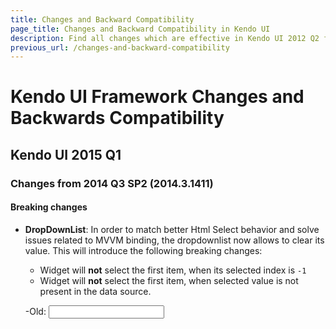 ```yaml
---
title: Changes and Backward Compatibility
page_title: Changes and Backward Compatibility in Kendo UI
description: Find all changes which are effective in Kendo UI 2012 Q2 from previous releases
previous_url: /changes-and-backward-compatibility
---
```


# Kendo UI Framework Changes and Backwards Compatibility

## Kendo UI 2015 Q1

### Changes from 2014 Q3 SP2 (2014.3.1411)

#### Breaking changes

* **DropDownList**: In order to match better Html Select behavior and solve issues related to MVVM binding, the dropdownlist now allows to clear its value. This will introduce the following breaking changes:

    * Widget will **not** select the first item, when its selected index is `-1`
    * Widget will **not** select the first item, when selected value is not present in the data source.

    -Old:
        <input id="dropdownlist" />
        <script>
            var widget = $("#dropdownlist").kendoDropDownList({
                dataSource: ["foo1", "foo2"]
            });

            widget.value("bar"); //this will select 'foo1'
        </script>

    -New:
        <input id="dropdownlist" />
        <script>
            var widget = $("#dropdownlist").kendoDropDownList({
                dataSource: ["foo1", "foo2"]
            });

            widget.value("bar"); //this will clear selection

            if (widget.select() == -1) { //if value does not exist, select first one
                widget.select(0);
            }
        </script>

    * Widget will **not** select the first item, when its value is set to "" (empty string). This is applicable for Grid editing when default model value is empty string. This change, however, improves the behavior discussed [here](https://github.com/telerik/kendo-ui-core/issues/312).

    -Old:
        <input id="dropdownlist" />
        <script>
            var widget = $("#dropdownlist").kendoDropDownList({
                dataSource: ["foo1", "foo2"]
            });

            widget.value(""); //this will select 'foo1'
        </script>

    -New:
        <input id="dropdownlist" />
        <script>
            var widget = $("#dropdownlist").kendoDropDownList({
                dataSource: ["foo1", "foo2"]
            });

            widget.value(""); //this will clear selection

            if (widget.select() == -1) { //if value does not exist, select first one
                widget.select(0);
            }
        </script>

* **AutoComplete/DropDownList/ComboBox/MultiSelect**: In order to improve widgets behavior, we decided to trigger `select` event on navigation (on UP/DOWN item selection)

-Old: The `select` event is raised only on ENTER or item selection with mouse/touch.
-New: The `select` event will be on every UP/DOWN item selection, on ENTER and item selection with mouse/touch. Note that the event is **preventable**.

* **Editor**: In order to solve a double-encoding bug in Firefox and Chrome, the editor value may be retrieved from the `defaultValue` property of the editor. This will introduce a breaking change when all of these are true:

    * The editor value is rendered from the server
    * The `encoded` configuration option is set to true (this is by default)
    * The textarea value is pre-processed prior to initializing the widget

     To resolve the problem, use the `value` configuration option when initializing:

-Old:

    <textarea id="editor">
        foo
    </textarea>

    <script>
        $("#editor").value("bar").kendoEditor({
            encoded: true
        });
    </script>

-New:

    <textarea id="editor">
        foo
    </textarea>

    <script>
        $("#editor").kendoEditor({
            encoded: true,
            value: "bar"
        });
    </script>

* **Grid**

Change in the order of extension of the filterable options in the column menu. Prior to *Q1 2015* version the following configuration does not allow the user to input a second filter criterion.

    <div id="grid"></div>

    <script>
        $("#grid").kendoGrid({
          filterable: {
            extra: false
          },
          columnMenu: true,
          columns: [
            {
              field: "foo",
              filterable: {
                extra: true
              }
            }
          ],
          dataSource: [{ foo: "some text" }]
        });
    </script>

## Kendo UI 2014 Q3 SP1

### Changes from 2014 Q3 (2014.3.1119)

#### Breaking changes

* **Kendo UI Mobile Material skins**: The Material themes are renamed to **material-light** and **material-dark** in order to sync with the other mobile themes.

## Kendo UI 2014 Q3

### Changes from 2014 Q2 SP2 (2014.2.1008)

#### Breaking changes

**DataSource**

The DataSource wraps the data items as `kendo.data.ObservableObject` on demand when paging is enabled (`pageSize` is set). In previous versions all data items were wrapped initially.
This change will affect people using the private `_data` field of the data source as they will now get items that are not instances of `kendo.data.ObservableObject`. In such cases the `data()` method should be used instead.

**Mobile ListView**

* All text customization configuration options are nested in a `messages` object

-Old:

    $("#listview").kendoMobileListView({
        dataSource: dataSource,
        template: kendo.template($("#tmp").html()),
        loadMore: true,
        pullToRefresh: true,
        loadMoreText: "Press to load more",
        pullTemplate: "Pull to refresh",
        releaseTemplate: "Release to refresh",
        refreshTemplate: "Refreshing"
    });

-New:

    $("#listview").kendoMobileListView({
        dataSource: dataSource,
        template: kendo.template($("#tmp").html()),
        loadMore: true,
        pullToRefresh: true,
        messages: {
            loadMoreText: "Press to load more",
            pullTemplate: "Pull to refresh",
            releaseTemplate: "Release to refresh",
            refreshTemplate: "Refreshing"
        }
    });

**Mobile Scroller**

* All text customization configuration options are nested in a `messages` object

-Old:

    $("#scroller").kendoMobileScroller({
        pullToRefresh: true,
        pullTemplate: "Pull to refresh",
        releaseTemplate: "Release to refresh",
        refreshTemplate: "Refreshing"
    });

-New:

    $("#scroller").kendoMobileScroller({
        pullToRefresh: true,
        messages: {
            pullTemplate: "Pull to refresh",
            releaseTemplate: "Release to refresh",
            refreshTemplate: "Refreshing"
        }
    });

**Editor**

* Due to security precautions, scripts are no longer posted to the server by default. If you need to allow scripts to be posted to the server, set the [serialization.scripts configuration option]() to `true`. Note that for true protection from cross-site scripting, you still need server-side sanitization, as noted in the [preventing cross-site scripting](/web/editor/preventing-xss) help topic.

-Old:

    $("#editor").kendoEditor();

-New (if you need scripts to be posted to the server):

    $("#editor").kendoEditor({
        serialization: {
            scripts: true
        }
    });

**PivotDataSource**

* The measure aggregator of the [client pivot cube](../api/javascript/data/pivotdatasource#configuration-schema.cube) uses **object** instead of number for the `state` argument. The field that should be set to accumulate the value is called `accumulator`.

-Old:

    aggregate: function(value, state) { return value + state; }

-New (if you need scripts to be posted to the server):

    aggregate: function(value, state) {
        state.accumulator = state.accumulator || 0;
        return state.accumulator + value;
    }

#### Breaking changes

## Kendo UI 2014 Q2

### Changes from 2014 Q1 SP2 (2014.1.528)

#### Breaking changes

**TabStrip**:

* Q2 2014 introduces an additional TabStrip wrapper div which makes sure that the TabStrip changes in height won't affect the page scrolling position.
* TabStrip's **activate** event has been renamed to [**show**](../api/web/tabstrip#events-show) event -
    which fires at the beginning of the open animation. A new [**activate**](../api/web/tabstrip#events-activate) event has been introduced, which is fired at the end of the
    open animation. This is done for consistency with the rest of the widgets.
* TabStrip automatically calls [**kendo.resize**](../api/framework/kendo#methods-resize) to its contents in both [**show**](../api/web/tabstrip#events-show) and
    [**activate**](../api/web/tabstrip#events-activate) events.

**TreeView**: The deprecated `checkboxTemplate` configuration option has been removed.
If you don't need a highly specific checkbox template, consider using the default one (using checkboxes: true).
If you need any custom checkbox rendering, use the checkboxes.template option:

-Old:

    $("#tree").kendoTreeView({
        checkboxTemplate: "..."
    });

-New:

    $("#tree").kendoTreeView({
        checkboxes: {
            template: "..."
        }
    });

**Editor**: The deprecated **formatBlock** and **style** tools have been removed. See the 2013 Q2 release notes below on how to migrate to the **formatting** tool.

**Editor for ASP.NET MVC**: The ImageBrowser controller now works with `FileBrowserEntry` and `FileBrowserEntryType` types, instead of `ImageBrowserEntry` and `ImageBrowserEntryType`.
This change is related to the introduction of the new FileBrowser tool.

## Kendo UI 2014 Q1 SP2 (2014.1.528)

### Changes from 2014 Q1 SP1 (2014.1.416)

#### Breaking changes

* **Grid**: Clicking on an input, link or button no longer triggers the selection.
* **ListView**: Clicking on an input, link or button no longer triggers the selection.

## Kendo UI 2014 Q1

### Changes from 2013 Q3 SP2 (2013.3.1324)

#### Breaking changes

* **Flat Theme**: Button background is now gray. The previous outcome can be achieved using **.k-primary** class.
* **Kendo UI Web mobile skins**: The new skins for the mobile widgets in Kendo UI Web are **not compatible** with the Kendo UI Mobile platform themes and shouldn't be used together. However,
you can style your app with them if you don't include any of the Kendo UI Mobile styling (even the common CSS) - **kendo.[skin-name].mobile.min.css** includes everything needed.

### Changes from 2013 Q3 SP1 (2013.3.1316)

#### Breaking changes

**DatePicker**: The DatePicker widget now uses a single calendar instance. The calendar will be created on first popup opening.

If you need to get a reference to the calendar you will need to get in the [open](kendo-ui/api/web/datepicker#events-open) event handler:

-Old:

    var datepicker = $("#datepicker").kendoDatePicker();
    var calendar = datepicker.dateView.calendar;

-New:

    $("#datepicker").kendoDatePicker({
        open: function() {
            var calendar = this.dateView.calendar;
        }
    });

**DateTimePicker**: The DateTimePicker widget now uses a single calendar instance. The calendar will be created on first date popup opening.

If you need to get a reference to the calendar you will need to get in the [open](kendo-ui/api/web/datetimepicker#events-open) event handler:

-Old:

    var datetimepicker = $("#datetimepicker").kendoDateTimePicker();
    var calendar = datetimepicker.dateView.calendar;

-New:

    $("#datetimepicker").kendoDateTimePicker({
        open: function() {
            var calendar = this.dateView.calendar;
        }
    });

### Changes from 2013 Q3 (2013.3.1119)

#### Breaking changes

* **Supporting libs**: Kendo UI LESS fork is now updated to LESS 1.6.0. Kendo UI CSS files are built with it (no breaking changes in the LESS files themselves, except that they rely on
the new default import once functionality of @import directive).

## Kendo UI 2013 Q3

### Changes from 2013 Q2 SP1 (2013.2.918)

#### Breaking changes

* **Core**: kendo.support.pointers now only shows support for IE11 pointer events - kendo.support.msPointers was added to indicate that IE10 pointer events are supported too.
* **Splitter**: the internal method `trigger("resize")`, which has been provided as a workaround in certain scenarios, no longer works.
It has been replaced with a [public API method `resize()`](/using-kendo-in-responsive-web-pages), which now all Kendo UI widgets have.
Also see [`kendo.resize()`](/api/framework/kendo/#methods-resize).
* **Splitter**: the `layoutChange` event is now obsolete and will be removed in the future. Please use the `resize` event instead.
* **Kendo UI Scheduler for ASP.NET MVC**: "ISchedulerEvent" interface now includes two additional fields - "StartTimezone" and "EndTimezone" which stores the timezone information of the event.
* **Scheduler**: Changes in `recurrenceEditor` messages:
 -  `daily.days` becomes `daily.interval`
 -  `weekly.weeks` becomes `weekly.interval`
 -  `monthly.months` becomes `monthly.interval`
 -  `yearly.years` becomes `yearly.interval`
 -  `end.endLabel` becomes `end.label`
 -  `end.endNever` becomes `end.never`
 -  `end.endCountAfter` becomes `end.after`
 -  `end.endCountOccurrence` becomes `end.occurrence`
 -  `end.endUntilOn` becomes `end.on`

* **MVC DataSource**: The MVC DataSource transport now serializes numbers based on the used Kendo culture. As a result, if you are using an invariant culture number model binder, the numbers will not be parsed correctly. You should either use the the same culture to parse the numbers in the model binder or remove the model binder in order for numbers with a decimal separator to be parsed correctly.
* **ModalView**: The ModalView now supports autosizing when its content changes and when no height is set. Unfortunately we were able to implement this at the expense of
the possibility to set the ModalView size in a CSS stylesheet. As a workaround please use the ModalView width and height options or set them through inline CSS instead.

## Kendo UI 2013 Q2

### Changes from 2013 Q1 SP1 (2013.1.514)

#### Breaking changes

* **themes**: The icons in the sprite image have been rearranged to include more icons in two different sizes.
* **Editor**: The default tool set now includes the newly introduced table editing. Toolbar tools are now grouped, so their dimensions have been increased by 2px. On the other hand,
the "Font name" and "Font size" tools no longer appear by default. The idea is to encourage developers (and users respectively) to use the formatting dropdown, which provides a predefined (and customizable) set of options.
This will ultimately lead to better structured, formatted and consistent rich text documents, compared to the case when the user has the ability to apply arbitrary font styles.

If you need the old tool set, use the configuration below.

        $("#editor").kendoEditor({
            tools: [
                "bold", "italic", "underline", "strikethrough",
                "fontName", "fontSize", "foreColor", "backColor",
                "justifyLeft", "justifyCenter", "justifyRight", "justifyFull",
                "insertUnorderedList", "insertOrderedList",
                "indent", "outdent",
                "formatBlock",
                "createLink", "unlink", "insertImage"
            ]
        });

* **Editor**: Initializing the editor from a `div` element triggers the [inline editing mode](http://demos.telerik.com/kendo-ui/web/editor/inline-editing.html). If you need to revert to the old behavior, initialize it from a `<textarea>` element.

* **Mobile ListView**:

Enabling endless scrolling or press to load more configuration options now puts the listview in a virtual mode, which has different behavior than Q1 2013 and previous releases.

1. `endlessScrollParameters` and `loadMoreParameters` configuration options are not available anymore. Endless scrolling uses on the dataSource paging configuration to issue subsequent requests.

1. `scrollTreshold` option is not available anymore. The listvew automatically prefetches the next page when 2/3 of the current page is reached.

1. `stopEndlessScrolling` and `stopLoadMore` methods are no longer available. The listview automatically hides the button and loading indicator when the items loaded reach the number returned by the `schema.total` method of the bound DataSource.

1. `lastPageReached` event is no longer triggered, due to the same reasons.

#### Deprecated functionality

* **Editor**: The **formatBlock** and **style** tools have been deprecated in favor of the unified **formatting** tool. The new tool supports the functionality of both old tools, as well as new styling options. If you need to keep the styles and block formats in different drop-downs, you can use two formatting tools in paralel. The old tool declarations work, yielding a console.warn about the deprecation, and will be removed with a future official release.
    - Old

            $("#editor").kendoEditor({
                tools: [
                    { name: "style", items: [
                        // applies class "foo"
                        { text: "foo", value: "foo" }
                    ] },

                    { name: "formatBlock", items: [
                        // changes wrapping block to paragraph
                        { text: "paragraph", value: "p" }
                    ] }
                ]
            });
    - New

            $("#editor").kendoEditor({
                tools: [
                    { name: "formatting", items: [
                        // applies class "foo"
                        { text: "foo", value: ".foo" },

                        // changes wrapping block to paragraph
                        { text: "paragraph", value: "p" },

                        // changes wrapping block to paragraph with class "fine-print"
                        { text: "fine print", value: "p.fine-print" }
                    ] }
                ]
            });


## Kendo UI 2013 Q1

### Changes from 2012 Q3 SP1 (2012.3.1315)

#### Breaking changes

* jQuery is updated to 1.9.1.
* **Mobile:** Rename scrollTreshold option of the ListView to **scrollThreshold**.
* **AutoComplete/ComboBox/DropDownList:** Rename enable option to **enabled**.
* **TreeView/HierarchicalDataSource/Node:** The `children` field is initialized depending on the `hasChildren` field, as previously documented. Use the `append` and `load` methods to initialize it, and if accessing the children field directly, verify if it is present.

#### ASP.NET MVC

Some ASP.NET MVC applications may be broken if using other libraries incompatible with jQuery 1.9.1. Further details available in the [troubleshooting guide](/aspnet-mvc/troubleshooting#javascript-error-that-live-method-is-unavailable,-undefined-or-unsupported)

## Kendo UI 2012 Q3 SP1

### Changes from 2012 Q3 (2011.3.1114)

#### Breaking changes

* **Cascading ComboBoxes/DropDownLists:** The parameterMap of the child widget's dataSource is called before the change event of the parent widget.
Use [cascade](/api/web/combobox#cascade) event instead of change event.

* Telerik UI for ASP.NET MVC: Remove Slide effect. Use SlideIn instead.

## Kendo UI 2012 Q3

### Changes from 2012 Q2 SP1 (2011.2.913)

#### Breaking changes

* **Mobile:** the kendoMobileSwipe plugin is obsolete - replace its usage with the **touch** widget.

* **Mobile:** WebKit mask icons are now deprecated and font icons are used instead. If you have custom icons, they might break after the upgrade.
Add the following CSS rule to fix them /if you have data-icon="custom" on them, or use .km-icon to remove all non-custom icons/:

        .km-root .km-pane .km-view .km-custom {
            background-size: 100% 100%;
            -webkit-background-clip: border-box;
            background-color: currentcolor;
        }

        .km-root .km-pane .km-view .km-custom:after,
        .km-root .km-pane .km-view .km-custom:before
        {
            visibility: hidden;
        }

Additionally it should be noted that the mask icons used **background-color** for colorization, while the font ones use **color**
and custom colorization (but not on custom icons) **should be updated** after the upgrade. For example a rule like this:

        .km-ios .km-tabstrip .km-icon {
            background-color: rgb(20, 30, 40);
        }

should be changed to this:

        .km-ios .km-tabstrip .km-icon {
            color: rgb(20, 30, 40);
        }

* **DataViz:** Widgets now require theme-specific stylesheets. For example:

        <link href="styles/kendo.dataviz.min.css" rel="stylesheet" />

if using the Default skin, should be updated to:

        <link href="styles/kendo.dataviz.min.css" rel="stylesheet" />
        <link href="styles/kendo.dataviz.default.min.css" rel="stylesheet" />

* **DataViz:** missingValues defaults to "zero" for area, stacked area and stacked line series. The previous default was "gap" which can lead to incorrect results.

## Kendo UI 2012 Q2

### Changes from 2012 Q1 SP1 (2012.1.322)

#### Breaking changes

*  **All Widgets:** All arrows have been renamed to better reflect their direction and size. For instance:

    - Old

            .k-arrow-up
            .k-arrow-next
            .k-arrow-down
            .k-arrow-prev
            .k-arrow-first
            .k-arrow-last

    - New

            .k-i-arrow-n
            .k-i-arrow-e
            .k-i-arrow-s
            .k-i-arrow-w
            .k-i-seek-w
            .k-i-seek-e
    for more information check the [Styling Icons demo](http://demos.telerik.com/kendo-ui/web/styling/icons.html).

*  **Popup:** Popup based widgets nested in other Popup based widgets create their Popup container inside the Popup parent. This means that a DropDownList created inside an already
    initialized Menu will create its list inside the Menu item's parent Popup.
*  **TreeView:** The TreeView widget now depends on kendo.data.js
*  **TreeView:** Using the API methods will re-create the HTML of the nodes. In order to get the new reference to the nodes, use the return value of the methods.

    - Old

            var foo = treeviewObject.findByText("foo");
            treeviewObject.append(foo);
            // starting with 2012 Q2, foo will point to a DOM node that is removed from the document
            foo.text("bar: foo");

    - New

            var foo = treeviewObject.findByText("foo");
            foo = treeviewObject.append(foo);
            foo.text("bar: foo");

* **DataViz:** Refresh() no longer invokes Read() of the DataSource.

    - Old

            var chart = $("#chart").data("kendoChart");
            chart.refresh();

    - New

            var chart = $("#chart").data("kendoChart");
            chart.dataSource.read();

## Kendo UI 2012 Q1 (2012.1.322)

### Changes from 2011 Q3 SP1 (2011.3.1407)

#### Breaking changes

> The combined JavaScript file kendo.all.js is available only in the Kendo Complete package. The corresponding file in Kendo Web is called kendo.web.js. Use it instead of kendo.all.js.

*  **Data:** kendo.model.js file has been removed. The content of kendo.model.js file has been consolidated with the kendo.data.js content.
*  **Data:** `Model.id` is no longer a function. It is a field.
    - Old

            var model = dataSource.get(42);
            var modelId = model.id(); //42
    - New

            var model = dataSource.get(42);
            var modelId = model.id; //42

*  **Data:** The `DataSource` contains ObservableObject instances instead of raw JavaScript objects.

*  **Grid:** The Grid widget is now using the `uid` field of the Model instead of the `id`. A new uid field is introduced to the DataSource's Model,
    which represents its unique id. The Grid row data attribute has been changed to use this field.
    Note that in order to retrieve Model instance by its uid, DataSource's `getByUid` method should be used.
    - Old

            <tr data-id="42"><!--...--></tr>
    - New

            <tr data-uid=”aaaaa-bbbbb-ddddd-gggg”><!--...--></tr>

*  **DataViz:** The kendo.chart(.min).js file is replaced by kendo.dataviz(.min).js
*  **DataViz:** The axis orientation property deprecated in favor of dedicated verticalLine and verticalArea chart types
*  **DataViz:** The suite now requires kendo.dataviz.css to be included
*  **DataViz:** The Chart widget is now in the kendo.dataviz.ui namespace. Previously it was part of kendo.ui
*  **Other:** `dataValueField` and `dataTextField` of DropDownList, ComboBox and AutoComplete, are set to empty string by default. In order to get your old code working, you will need to list the fields manually, like this:
    - Old

            $("#combobox").kendoComboBox([
                {text: "Item 1", value: "item1"},
                {text: "Item 2", value: "item2"}
            ]);
    - New

            $("#combobox").kendoComboBox({
                dataTextField: "text",
                dataValueField: "value",
                dataSource: [
                    {text: "Item 1", value: "item1"},
                    {text: "Item 2", value: "item2"}
                ]
            });
